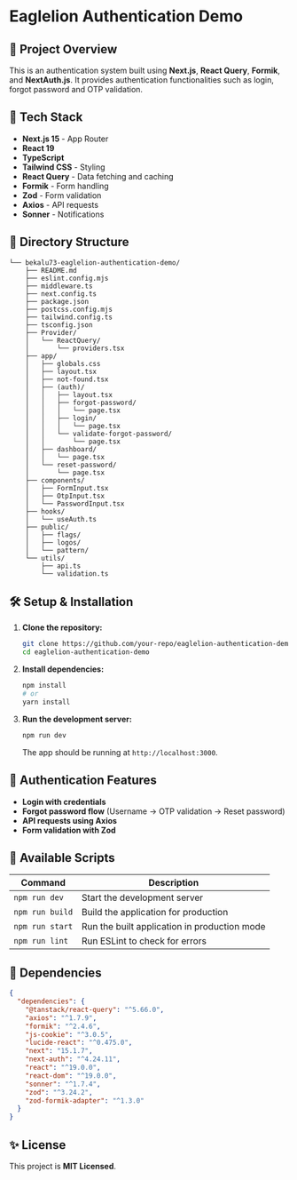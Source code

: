 # Eaglelion Authentication Demo

## 📌 Project Overview

This is an authentication system built using **Next.js**, **React Query**, **Formik**, and **NextAuth.js**. It provides authentication functionalities such as login, forgot password and OTP validation.

## 🚀 Tech Stack

- **Next.js 15** - App Router
- **React 19**
- **TypeScript**
- **Tailwind CSS** - Styling
- **React Query** - Data fetching and caching
- **Formik** - Form handling
- **Zod** - Form validation
- **Axios** - API requests
- **Sonner** - Notifications

## 📂 Directory Structure

```
└── bekalu73-eaglelion-authentication-demo/
    ├── README.md
    ├── eslint.config.mjs
    ├── middleware.ts
    ├── next.config.ts
    ├── package.json
    ├── postcss.config.mjs
    ├── tailwind.config.ts
    ├── tsconfig.json
    ├── Provider/
    │   └── ReactQuery/
    │       └── providers.tsx
    ├── app/
    │   ├── globals.css
    │   ├── layout.tsx
    │   ├── not-found.tsx
    │   ├── (auth)/
    │   │   ├── layout.tsx
    │   │   ├── forgot-password/
    │   │   │   └── page.tsx
    │   │   ├── login/
    │   │   │   └── page.tsx
    │   │   └── validate-forgot-password/
    │   │       └── page.tsx
    │   ├── dashboard/
    │   │   └── page.tsx
    │   └── reset-password/
    │       └── page.tsx
    ├── components/
    │   ├── FormInput.tsx
    │   ├── OtpInput.tsx
    │   └── PasswordInput.tsx
    ├── hooks/
    │   └── useAuth.ts
    ├── public/
    │   ├── flags/
    │   ├── logos/
    │   └── pattern/
    └── utils/
        ├── api.ts
        └── validation.ts
```

## 🛠️ Setup & Installation

1. **Clone the repository:**
   ```sh
   git clone https://github.com/your-repo/eaglelion-authentication-demo.git
   cd eaglelion-authentication-demo
   ```
2. **Install dependencies:**
   ```sh
   npm install
   # or
   yarn install
   ```
3. **Run the development server:**
   ```sh
   npm run dev
   ```
   The app should be running at `http://localhost:3000`.

## 🔐 Authentication Features

- **Login with credentials**
- **Forgot password flow** (Username -> OTP validation -> Reset password)
- **API requests using Axios**
- **Form validation with Zod**

## 📜 Available Scripts

| Command         | Description                                  |
| --------------- | -------------------------------------------- |
| `npm run dev`   | Start the development server                 |
| `npm run build` | Build the application for production         |
| `npm run start` | Run the built application in production mode |
| `npm run lint`  | Run ESLint to check for errors               |

## 📌 Dependencies

```json
{
  "dependencies": {
    "@tanstack/react-query": "^5.66.0",
    "axios": "^1.7.9",
    "formik": "^2.4.6",
    "js-cookie": "^3.0.5",
    "lucide-react": "^0.475.0",
    "next": "15.1.7",
    "next-auth": "^4.24.11",
    "react": "^19.0.0",
    "react-dom": "^19.0.0",
    "sonner": "^1.7.4",
    "zod": "^3.24.2",
    "zod-formik-adapter": "^1.3.0"
  }
}
```

## ✨ License

This project is **MIT Licensed**.
